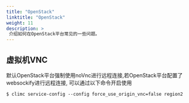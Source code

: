 ```yaml
---
title: "OpenStack"
linktitle: "OpenStack"
weight: 11
description: >
 介绍如何在OpenStack平台常见的一些问题。
---
```


## 虚拟机VNC
默认OpenStack平台强制使用noVnc进行远程连接,若OpenStack平台配置了websockify进行远程连接, 可以通过以下命令开启使用
```shell
$ climc service-config --config force_use_origin_vnc=false region2
```

